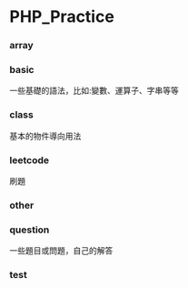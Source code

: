 # PHP_Practice
### array

### basic
一些基礎的語法，比如:變數、運算子、字串等等

### class 
基本的物件導向用法

### leetcode
刷題

### other
### question
一些題目或問題，自己的解答
### test